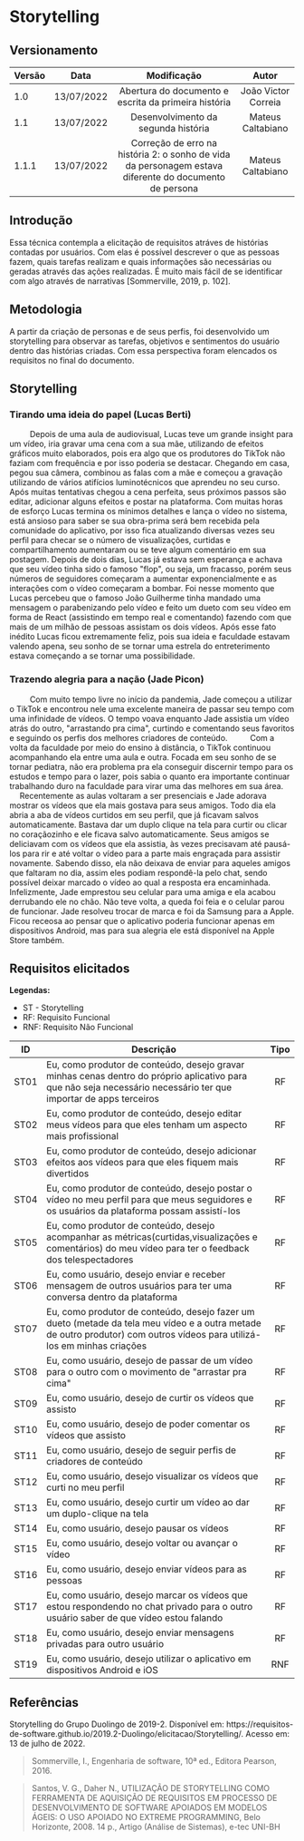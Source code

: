 # Storytelling
## Versionamento

| Versão | Data       |                                              Modificação                                               |        Autor        |
| ------ | ---------- |:------------------------------------------------------------------------------------------------------:|:-------------------:|
| 1.0    | 13/07/2022 |                          Abertura do documento e escrita da primeira história                          | João Victor Correia |
| 1.1    | 13/07/2022 |                                  Desenvolvimento da segunda história                                   |  Mateus Caltabiano  |
| 1.1.1  | 13/07/2022 | Correção de erro na história 2: o sonho de vida da personagem estava diferente do documento de persona |  Mateus Caltabiano  |

## Introdução
<p> Essa técnica contempla a elicitação de requisitos atráves de histórias contadas por usuários. Com elas é possível descrever o que as pessoas fazem, quais tarefas realizam e quais informações são necessárias ou geradas através das ações realizadas. É muito mais fácil de se identificar com algo através de narrativas [Sommerville, 2019, p. 102].  </p>

## Metodologia 
<p>
A partir da criação de personas e de seus perfis, foi desenvolvido um storytelling para observar as tarefas, objetivos e sentimentos do usuário dentro das histórias criadas. Com essa perspectiva foram elencados os requisitos no final do documento.
</p>

## Storytelling
### Tirando uma ideia do papel (Lucas Berti)
<p> &emsp; &emsp; Depois de uma aula de audiovisual, Lucas teve um grande insight para um vídeo, iria gravar uma cena com a sua mãe, utilizando de efeitos gráficos muito elaborados, pois era algo que os produtores do TikTok não faziam com frequência e por isso poderia se destacar. Chegando em casa, pegou sua câmera, combinou as falas com a mãe e começou a gravação utilizando de vários atifícios luminotécnicos que aprendeu no seu curso. Após muitas tentativas chegou a cena perfeita, seus próximos passos são editar, adicionar alguns efeitos e postar na plataforma. Com muitas horas de esforço Lucas termina os mínimos detalhes e lança o vídeo no sistema, está ansioso para saber se sua obra-prima será bem recebida pela comunidade do aplicativo, por isso fica atualizando diversas vezes seu perfil para checar se o número de visualizações, curtidas e compartilhamento aumentaram ou se teve algum comentário em sua postagem. Depois de dois dias, Lucas já estava sem esperança e achava que seu vídeo tinha sido o famoso "flop", ou seja, um fracasso, porém seus números de seguidores começaram a aumentar exponencialmente e as interações com o vídeo começaram a bombar. Foi nesse momento que Lucas percebeu que o famoso João Guilherme tinha mandado uma mensagem o parabenizando pelo vídeo e feito um dueto com seu vídeo em forma de React (assistindo em tempo real e comentando) fazendo com que mais de um milhão de pessoas assistam os dois vídeos. Após esse fato inédito Lucas ficou extremamente feliz, pois sua ideia e faculdade estavam valendo apena, seu sonho de se tornar uma estrela do entreterimento estava começando a se tornar uma possibilidade.   </p>

### Trazendo alegria para a nação (Jade Picon)

&emsp; &emsp; Com muito tempo livre no início da pandemia, Jade começou a utilizar o TikTok e encontrou nele uma excelente maneira de passar seu tempo com uma infinidade de vídeos. O tempo voava enquanto Jade assistia um vídeo atrás do outro, "arrastando pra cima", curtindo e comentando seus favoritos e seguindo os perfis dos melhores criadores de conteúdo.
&emsp; &emsp; Com a volta da faculdade por meio do ensino à distância, o TikTok continuou acompanhando ela entre uma aula e outra. Focada em seu sonho de se tornar pediatra, não era problema pra ela conseguir discernir tempo para os estudos e tempo para o lazer, pois sabia o quanto era importante continuar trabalhando duro na faculdade para virar uma das melhores em sua área.
&emsp; &emsp; Recentemente as aulas voltaram a ser presenciais e Jade adorava mostrar os vídeos que ela mais gostava para seus amigos. Todo dia ela abria a aba de vídeos curtidos em seu perfil, que já ficavam salvos automaticamente. Bastava dar um duplo clique na tela para curtir ou clicar no coraçãozinho e ele ficava salvo automaticamente. Seus amigos se deliciavam com os vídeos que ela assistia, às vezes precisavam até pausá-los para rir e até voltar o vídeo para a parte mais engraçada para assistir novamente. Sabendo disso, ela não deixava de enviar para aqueles amigos que faltaram no dia, assim eles podiam respondê-la pelo chat, sendo possível deixar marcado o vídeo ao qual a resposta era encaminhada.
&emsp; &emsp; Infelizmente, Jade emprestou seu celular para uma amiga e ela acabou derrubando ele no chão. Não teve volta, a queda foi feia e o celular parou de funcionar. Jade resolveu trocar de marca e foi da Samsung para a Apple. Ficou receosa ao pensar que o aplicativo poderia funcionar apenas em dispositivos Android, mas para sua alegria ele está disponível na Apple Store também.

## Requisitos elicitados
**Legendas:**

* ST - Storytelling
* RF: Requisito Funcional
* RNF: Requisito Não Funcional



| ID   | Descrição                                                                                                                                                                | Tipo |
| ---- | ------------------------------------------------------------------------------------------------------------------------------------------------------------------------ |:----:|
| ST01 | Eu, como produtor de conteúdo, desejo gravar minhas cenas dentro do próprio aplicativo para que não seja necessário necessário ter que importar de apps terceiros        |  RF  |
| ST02 | Eu, como produtor de conteúdo, desejo editar meus vídeos para que eles tenham um aspecto mais profissional                                                               |  RF  |
| ST03 | Eu, como produtor de conteúdo, desejo adicionar efeitos aos vídeos para que eles fiquem mais divertidos                                                                  |  RF  |
| ST04 | Eu, como produtor de conteúdo, desejo postar o vídeo no meu perfil para que meus seguidores e os usuários da plataforma possam assistí-los                               |  RF  |
| ST05 | Eu, como produtor de conteúdo, desejo acompanhar as métricas(curtidas,visualizações e comentários) do meu vídeo para ter o feedback dos telespectadores                  |  RF  |
| ST06 | Eu, como usuário, desejo enviar e receber mensagem de outros usuários para ter uma conversa dentro da plataforma                                                         |  RF  |
| ST07 | Eu, como produtor de conteúdo, desejo fazer um dueto (metade da tela meu vídeo e a outra metade de outro produtor) com outros vídeos para utilizá-los em minhas criações |  RF  |
| ST08 | Eu, como usuário, desejo de passar de um vídeo para o outro com o movimento de "arrastar pra cima"                                                                       |  RF  |
| ST09 | Eu, como usuário, desejo de curtir os vídeos que assisto                                                                                                                 |  RF  |
| ST10 | Eu, como usuário, desejo de poder comentar os vídeos que assisto                                                                                                         |  RF  |
| ST11 | Eu, como usuário, desejo de seguir perfis de criadores de conteúdo                                                                                                       |  RF  |
| ST12 | Eu, como usuário, desejo visualizar os vídeos que curti no meu perfil                                                                                                    |  RF  |
| ST13 | Eu, como usuário, desejo curtir um vídeo ao dar um duplo-clique na tela                                                                                                  |  RF  |
| ST14 | Eu, como usuário, desejo pausar os vídeos                                                                                                                                |  RF  |
| ST15 | Eu, como usuário, desejo voltar ou avançar o vídeo                                                                                                                       |  RF  |
| ST16 | Eu, como usuário, desejo enviar vídeos para as pessoas                                                                                                                   |  RF  |
| ST17 | Eu, como usuário, desejo marcar os vídeos que estou respondendo no chat privado para o outro usuário saber de que vídeo estou falando                                    |  RF  |
| ST18 | Eu, como usuário, desejo enviar mensagens privadas para outro usuário                                                                                                    |  RF  |
| ST19 | Eu, como usuário, desejo utilizar o aplicativo em dispositivos Android e iOS                                                                                             | RNF  |


## Referências
<p>Storytelling do Grupo Duolingo de 2019-2. Disponível em: https://requisitos-de-software.github.io/2019.2-Duolingo/elicitacao/Storytelling/. Acesso em: 13 de julho de 2022.

> Sommerville, I., Engenharia de software, 10ª ed., Editora Pearson, 2016.

> Santos, V. G., Daher N., UTILIZAÇÃO DE STORYTELLING COMO FERRAMENTA DE AQUISIÇÃO DE REQUISITOS EM PROCESSO DE DESENVOLVIMENTO DE SOFTWARE APOIADOS EM MODELOS ÁGEIS: O USO APOIADO NO EXTREME PROGRAMMING, Belo Horizonte, 2008. 14 p., Artigo (Análise de Sistemas), e-tec UNI-BH

</p>

